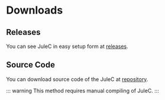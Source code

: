 # Downloads

## Releases
You can see JuleC in easy setup form at [releases](https://github.com/julelang/jule/releases).

## Source Code
You can download source code of the JuleC at [repository](https://github.com/julelang/jule). 

::: warning
This method requires manual compiling of JuleC.
:::
